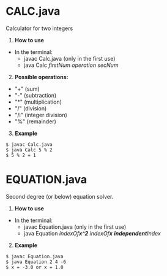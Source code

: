 # CALC.java

Calculator for two integers

1. **How to use**
  - In the terminal:
    - javac Calc.java (only in the first use)
    - java Calc *firstNum* *operation* *secNum*

2. **Possible operations:**
  - "+" (sum)
  - "-" (subtraction)
  - "*" (multiplication)
  - "/" (division)
  - "/i" (integer division)
  - "%" (remainder)

3. **Example**
  ```
  $ javac Calc.java
  $ java Calc 5 % 2
  $ 5 % 2 = 1
  ```
  
# EQUATION.java

Second degree (or below) equation solver.
1. **How to use**
  - In the terminal:
    - javac Equation.java (only in the first use)
    - java Equation *indexOf**x^2*** *indexOf**x*** ***independent**Index*

2. **Example**
  ```
  $ javac Equation.java
  $ java Equation 2 4 -6
  $ x = -3.0 or x = 1.0
  ```
